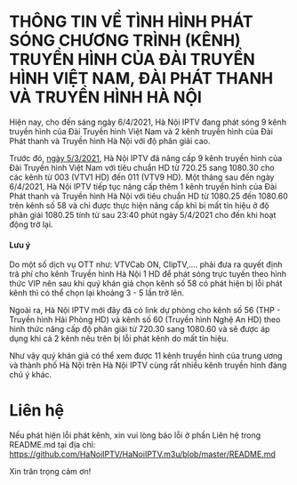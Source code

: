 THÔNG TIN VỀ TÌNH HÌNH PHÁT SÓNG CHƯƠNG TRÌNH (KÊNH) TRUYỀN HÌNH CỦA ĐÀI TRUYỀN HÌNH VIỆT NAM, ĐÀI PHÁT THANH VÀ TRUYỀN HÌNH HÀ NỘI
=======
Hiện nay, cho đến sáng ngày 6/4/2021, Hà Nội IPTV đang phát sóng 9 kênh truyền hình của Đài Truyền hình Việt Nam và 2 kênh truyền hình của Đài Phát thanh và Truyền hình Hà Nội với độ phân giải cao.<br />

Trước đó, [ngày 5/3/2021](https://github.com/HaNoiIPTV/HaNoiIPTV.m3u/commit/8bdca80f40751fd879fde0337fc6038dc930d236), Hà Nội IPTV đã nâng cấp 9 kênh truyền hình của Đài Truyền hình Việt Nam với tiêu chuẩn HD từ 720.25 sang 1080.30 cho các kênh từ 003 (VTV1 HD) đến 011 (VTV9 HD). Một tháng sau đến ngày 6/4/2021, Hà Nội IPTV tiếp tục nâng cấp thêm 1 kênh truyền hình của Đài Phát thanh và Truyền hình Hà Nội với tiêu chuẩn HD từ 1080.25 đến 1080.60 trên kênh số 58 và chỉ được thực hiện nâng cấp khi bị mất tín hiệu ở độ phân giải 1080.25 tính từ sau 23:40 phút ngày 5/4/2021 cho đến khi hoạt động trở lại.<br />

#### Lưu ý
Do một số dịch vụ OTT như: VTVCab ON, ClipTV,.... phải đưa ra quyết định trả phí cho kênh Truyền hình Hà Nội 1 HD để phát sóng trực tuyến theo hình thức VIP nên sau khi quý khán giả chọn kênh số 58 có phát hiện bị lỗi phát kênh thì có thể chọn lại khoảng 3 - 5 lần trở lên.<br />

Ngoài ra, Hà Nội IPTV mới đây đã có link dự phòng cho kênh số 56 (THP - Truyền hình Hải Phòng HD) và kênh số 60 (Truyền hình Nghệ An HD) theo hình thức nâng cấp độ phân giải từ 720.30 sang 1080.60 và sẽ được áp dụng khi cả 2 kênh nêu trên bị lỗi phát kênh do mất tín hiệu.<br />

Như vậy quý khán giả có thể xem được 11 kênh truyền hình của trung ương và thành phố Hà Nội trên Hà Nội IPTV cùng rất nhiều kênh truyền hình đáng chú ý khác.<br />

# Liên hệ
Nếu phát hiện lỗi phát kênh, xin vui lòng báo lỗi ở phần Liên hệ trong README.md tại địa chỉ: https://github.com/HaNoiIPTV/HaNoiIPTV.m3u/blob/master/README.md<br />

Xin trân trọng cảm ơn!<br />
